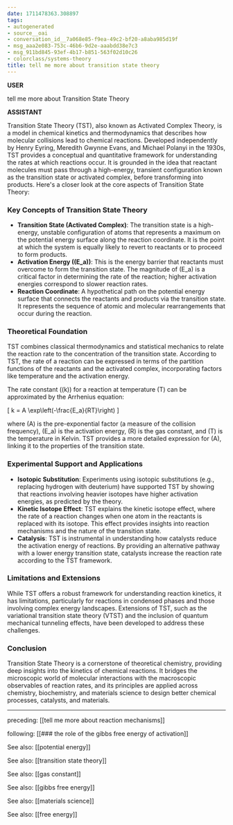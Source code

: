```yaml
---
date: 1711478363.308897
tags:
- autogenerated
- source__oai
- conversation_id__7a068e85-f9ea-49c2-bf20-a8aba985d19f
- msg_aaa2e083-753c-46b6-9d2e-aaabdd38e7c3
- msg_911bd845-93ef-4b17-b851-563f02d10c26
- colorclass/systems-theory
title: tell me more about transition state theory
---
```


**USER**

tell me more about Transition State Theory


**ASSISTANT**

Transition State Theory (TST), also known as Activated Complex Theory, is a model in chemical kinetics and thermodynamics that describes how molecular collisions lead to chemical reactions. Developed independently by Henry Eyring, Meredith Gwynne Evans, and Michael Polanyi in the 1930s, TST provides a conceptual and quantitative framework for understanding the rates at which reactions occur. It is grounded in the idea that reactant molecules must pass through a high-energy, transient configuration known as the transition state or activated complex, before transforming into products. Here's a closer look at the core aspects of Transition State Theory:

### Key Concepts of Transition State Theory

- **Transition State (Activated Complex)**: The transition state is a high-energy, unstable configuration of atoms that represents a maximum on the potential energy surface along the reaction coordinate. It is the point at which the system is equally likely to revert to reactants or to proceed to form products.
- **Activation Energy (\(E_a\))**: This is the energy barrier that reactants must overcome to form the transition state. The magnitude of \(E_a\) is a critical factor in determining the rate of the reaction; higher activation energies correspond to slower reaction rates.
- **Reaction Coordinate**: A hypothetical path on the potential energy surface that connects the reactants and products via the transition state. It represents the sequence of atomic and molecular rearrangements that occur during the reaction.

### Theoretical Foundation

TST combines classical thermodynamics and statistical mechanics to relate the reaction rate to the concentration of the transition state. According to TST, the rate of a reaction can be expressed in terms of the partition functions of the reactants and the activated complex, incorporating factors like temperature and the activation energy.

The rate constant (\(k\)) for a reaction at temperature \(T\) can be approximated by the Arrhenius equation:

\[ k = A \exp\left(-\frac{E_a}{RT}\right) \]

where \(A\) is the pre-exponential factor (a measure of the collision frequency), \(E_a\) is the activation energy, \(R\) is the gas constant, and \(T\) is the temperature in Kelvin. TST provides a more detailed expression for \(A\), linking it to the properties of the transition state.

### Experimental Support and Applications

- **Isotopic Substitution**: Experiments using isotopic substitutions (e.g., replacing hydrogen with deuterium) have supported TST by showing that reactions involving heavier isotopes have higher activation energies, as predicted by the theory.
- **Kinetic Isotope Effect**: TST explains the kinetic isotope effect, where the rate of a reaction changes when one atom in the reactants is replaced with its isotope. This effect provides insights into reaction mechanisms and the nature of the transition state.
- **Catalysis**: TST is instrumental in understanding how catalysts reduce the activation energy of reactions. By providing an alternative pathway with a lower energy transition state, catalysts increase the reaction rate according to the TST framework.

### Limitations and Extensions

While TST offers a robust framework for understanding reaction kinetics, it has limitations, particularly for reactions in condensed phases and those involving complex energy landscapes. Extensions of TST, such as the variational transition state theory (VTST) and the inclusion of quantum mechanical tunneling effects, have been developed to address these challenges.

### Conclusion

Transition State Theory is a cornerstone of theoretical chemistry, providing deep insights into the kinetics of chemical reactions. It bridges the microscopic world of molecular interactions with the macroscopic observables of reaction rates, and its principles are applied across chemistry, biochemistry, and materials science to design better chemical processes, catalysts, and materials.


---

preceding: [[tell me more about reaction mechanisms]]  


following: [[### the role of the gibbs free energy of activation]]

See also: [[potential energy]]


See also: [[transition state theory]]


See also: [[gas constant]]


See also: [[gibbs free energy]]


See also: [[materials science]]


See also: [[free energy]]